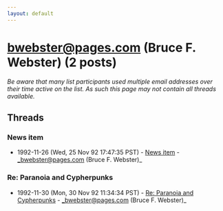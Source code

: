 ```yaml
---
layout: default
---
```


# bwebster@pages.com (Bruce F. Webster) (2 posts)

_Be aware that many list participants used multiple email addresses over their time active on the list. As such this page may not contain all threads available._

## Threads

### News item
+ 1992-11-26 (Wed, 25 Nov 92 17:47:35 PST) - [News item](/archive/1992/11/e7afa28dc2617e59ac31751b617c0bf9b4ade08503f641fa677bb421c1a878ca) - _bwebster@pages.com (Bruce F. Webster)_

### Re: Paranoia and Cypherpunks
+ 1992-11-30 (Mon, 30 Nov 92 11:34:34 PST) - [Re: Paranoia and Cypherpunks](/archive/1992/11/81eaf44591efb72827f68d67ddb2097e49917dbcc590211d251cff84207fbbf8) - _bwebster@pages.com (Bruce F. Webster)_

